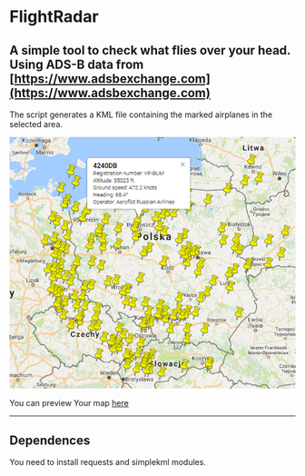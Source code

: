 # FlightRadar
A simple tool to check what flies over your head.
Using ADS-B data from [https://www.adsbexchange.com](https://www.adsbexchange.com)
---
The script generates a KML file containing the marked airplanes in the selected area.
<p align="center">
<img src="./example_map.png">
</p>

You can preview Your map [here](http://kmlviewer.nsspot.net/)

---

## Dependences
You need to install requests and simplekml modules.